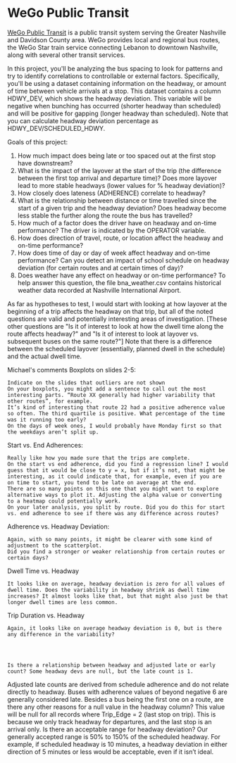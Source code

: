 # WeGo Public Transit
[WeGo Public Transit](https://www.wegotransit.com/) is a public transit system serving the Greater Nashville and Davidson County area. WeGo provides local and regional bus routes, the WeGo Star train service connecting Lebanon to downtown Nashville, along with several other transit services.

In this project, you'll be analyzing the bus spacing to look for patterns and try to identify correlations to controllable or external factors. Specifically, you'll be using a dataset containing information on the headway, or amount of time between vehicle arrivals at a stop. This dataset contains a column HDWY_DEV, which shows the headway deviation. This variable will be negative when bunching has occurred (shorter headway than scheduled) and will be positive for gapping (longer headway than scheduled). Note that you can calculate headway deviation percentage as HDWY_DEV/SCHEDULED_HDWY.

Goals of this project:
1. How much impact does being late or too spaced out at the first stop have downstream?
2. What is the impact of the layover at the start of the trip (the difference between the first top arrival and departure time)? Does more layover lead to more stable headways (lower values for % headway deviation)?
3. How closely does lateness (ADHERENCE) correlate to headway?
4. What is the relationship between distance or time travelled since the start of a given trip and the headway deviation? Does headway become less stable the further along the route the bus has travelled?
5. How much of a factor does the driver have on headway and on-time performance? The driver is indicated by the OPERATOR variable.
6. How does direction of travel, route, or location affect the headway and on-time performance?
7. How does time of day or day of week affect headway and on-time performance? Can you detect an impact of school schedule on headway deviation (for certain routes and at certain times of day)?
8. Does weather have any effect on headway or on-time performance? To help answer this question, the file bna_weather.csv contains historical weather data recorded at Nashville International Airport. 

As far as hypotheses to test, I would start with looking at how layover at the beginning of a trip affects the headway on that trip, but all of the noted questions are valid and potentially interesting areas of investigation. [These other questions are "Is it of interest to look at how the dwell time along the route affects headway?" and "Is it of interest to look at layover vs. subsequent buses on the same route?"] Note that there is a difference between the scheduled layover (essentially, planned dwell in the schedule) and the actual dwell time.


Michael's comments
Boxplots on slides 2-5:

    Indicate on the slides that outliers are not shown
    On your boxplots, you might add a sentence to call out the most interesting parts. “Route XX generally had higher variability that other routes”, for example.
    It’s kind of interesting that route 22 had a positive adherence value so often. The third quartile is positive. What percentage of the time was it running too early?
    On the days of week ones, I would probably have Monday first so that the weekdays aren’t split up.

Start vs. End Adherences:

    Really like how you made sure that the trips are complete.
    On the start vs end adherence, did you find a regression line? I would guess that it would be close to y = x, but if it’s not, that might be interesting, as it could indicate that, for example, even if you are on time to start, you tend to be late on average at the end.
    There are so many points on this one that you might want to explore alternative ways to plot it. Adjusting the alpha value or converting to a heatmap could potentially work.
    On your later analysis, you split by route. Did you do this for start vs. end adherence to see if there was any difference across routes?

Adherence vs. Headway Deviation:

    Again, with so many points, it might be clearer with some kind of adjustment to the scatterplot.
    Did you find a stronger or weaker relationship from certain routes or certain days?

Dwell Time vs. Headway

    It looks like on average, headway deviation is zero for all values of dwell time. Does the variability in headway shrink as dwell time increases? It almost looks like that, but that might also just be that longer dwell times are less common.

Trip Duration vs. Headway

    Again, it looks like on average headway deviation is 0, but is there any difference in the variability?




    Is there a relationship between headway and adjusted late or early count? Some headway devs are null, but the late count is 1.
Adjusted late counts are derived from schedule adherence and do not relate directly to headway. Buses with adherence values of beyond negative 6 are generally considered late.
Besides a bus being the first one on a route, are there any other reasons for a null value in the headway column?
This value will be null for all records where Trip_Edge = 2 (last stop on trip). This is because we only track headway for departures, and the last stop is an arrival only.
Is there an acceptable range for headway deviation?
Our generally accepted range is 50% to 150% of the scheduled headway. For example, if scheduled headway is 10 minutes, a headway deviation in either direction of 5 minutes or less would be acceptable, even if it isn’t ideal.
